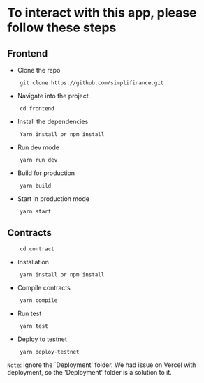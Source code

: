 # To interact with this app, please follow these steps

## Frontend

- Clone the repo 

```
    git clone https://github.com/simplifinance.git
```

- Navigate into the project. 

```
    cd frontend
```

- Install the dependencies

```
    Yarn install or npm install
```

- Run dev mode

```
    yarn run dev
```

- Build for production

```
    yarn build
```

- Start in production mode

```
    yarn start
```


## Contracts

```
    cd contract
```

- Installation

```
    yarn install or npm install
```

- Compile contracts

```
    yarn compile
```

- Run test

```
    yarn test
```

- Deploy to testnet

```
    yarn deploy-testnet
```

`Note`: Ignore the `Deployment' folder. We had issue on Vercel with deployment, so the 'Deployment' folder is a solution to it.
